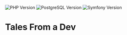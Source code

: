 ![PHP Version](https://img.shields.io/badge/php-8.1-264653.svg?style=for-the-badge)
![PostgreSQL Version](https://img.shields.io/badge/postgresql-14-2A9D8F.svg?style=for-the-badge)
![Symfony Version](https://img.shields.io/badge/symfony-6.1-E9C46A.svg?style=for-the-badge)

# Tales From a Dev
